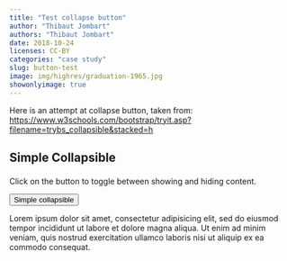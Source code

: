 ```yaml
---
title: "Test collapse button"
author: "Thibaut Jombart"
authors: "Thibaut Jombart"
date: 2018-10-24
licenses: CC-BY
categories: "case study"
slug: button-test
image: img/highres/graduation-1965.jpg
showonlyimage: true
---
```


Here is an attempt at collapse button, taken from:
<https://www.w3schools.com/bootstrap/tryit.asp?filename=trybs_collapsible&stacked=h>

<div class="container">

<h2>

Simple Collapsible

</h2>

<p>

Click on the button to toggle between showing and hiding
content.

</p>

<button type="button" class="btn btn-info" data-toggle="collapse" data-target="#demo">Simple
collapsible</button>

<div id="demo" class="collapse">

Lorem ipsum dolor sit amet, consectetur adipisicing elit, sed do eiusmod
tempor incididunt ut labore et dolore magna aliqua. Ut enim ad minim
veniam, quis nostrud exercitation ullamco laboris nisi ut aliquip ex ea
commodo consequat.

</div>

</div>
